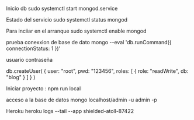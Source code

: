 Inicio db
sudo systemctl start mongod.service

Estado del servicio 
sudo systemctl status mongod

Para inciiar en el arranque
sudo systemctl enable mongod

prueba conexxion de base de dato
mongo --eval 'db.runCommand({ connectionStatus: 1 })'


usuario contraseña


db.createUser(
  {
    user: "root",
    pwd: "123456",
    roles: [
       { role: "readWrite", db: "blog" }
    ]
  }
)

Iniciar proyecto : npm run local




acceso a la base de datos
mongo localhost/admin -u admin -p



Heroku 
heroku logs --tail --app shielded-atoll-87422
